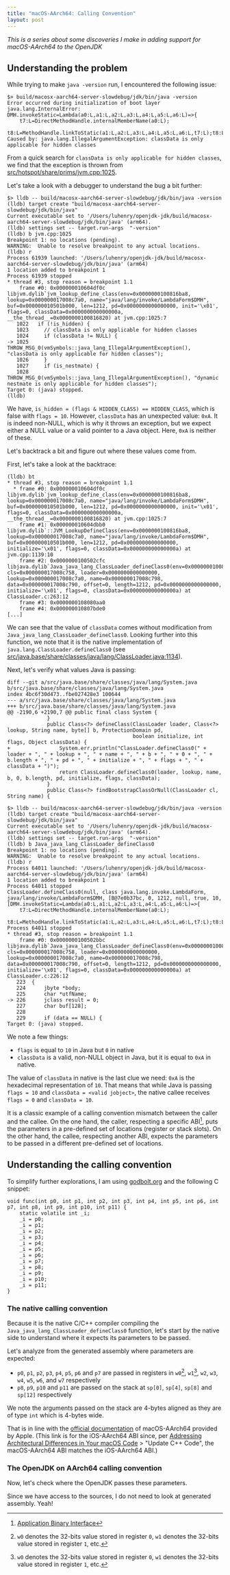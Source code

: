 ```yaml
---
title: "macOS-AArch64: Calling Convention"
layout: post
---
```


_This is a series about some discoveries I make in adding support for macOS-AArch64 to the OpenJDK_

## Understanding the problem

While trying to make `java -version` run, I encountered the following issue:

```
$> build/macosx-aarch64-server-slowdebug/jdk/bin/java -version
Error occurred during initialization of boot layer
java.lang.InternalError: DMH.invokeStatic=Lambda(a0:L,a1:L,a2:L,a3:L,a4:L,a5:L,a6:L)=>{
    t7:L=DirectMethodHandle.internalMemberName(a0:L);
    t8:L=MethodHandle.linkToStatic(a1:L,a2:L,a3:L,a4:L,a5:L,a6:L,t7:L);t8:L}
Caused by: java.lang.IllegalArgumentException: classData is only applicable for hidden classes
```

From a quick search for `classData is only applicable for hidden classes`, we find that the exception is thrown from [src/hotspot/share/prims/jvm.cpp:1025](https://github.com/openjdk/jdk/blob/869b05169fdb3a1ac851b367a2284ca0c5bb4d7a/src/hotspot/share/prims/jvm.cpp#L1025).

Let's take a look with a debugger to understand the bug a bit further:

```
$> lldb -- build/macosx-aarch64-server-slowdebug/jdk/bin/java -version
(lldb) target create "build/macosx-aarch64-server-slowdebug/jdk/bin/java"
Current executable set to '/Users/luhenry/openjdk-jdk/build/macosx-aarch64-server-slowdebug/jdk/bin/java' (arm64).
(lldb) settings set -- target.run-args  "-version"
(lldb) b jvm.cpp:1025
Breakpoint 1: no locations (pending).
WARNING:  Unable to resolve breakpoint to any actual locations.
(lldb) r
Process 61939 launched: '/Users/luhenry/openjdk-jdk/build/macosx-aarch64-server-slowdebug/jdk/bin/java' (arm64)
1 location added to breakpoint 1
Process 61939 stopped
* thread #3, stop reason = breakpoint 1.1
    frame #0: 0x000000010604df0c libjvm.dylib`jvm_lookup_define_class(env=0x0000000100816ba8, lookup=0x000000017008c7a0, name="java/lang/invoke/LambdaForm$DMH", buf=0x000000010501b000, len=1212, pd=0x0000000000000000, init='\x01', flags=0, classData=0x000000000000000a, __the_thread__=0x0000000100816820) at jvm.cpp:1025:7
   1022   if (!is_hidden) {
   1023     // classData is only applicable for hidden classes
   1024     if (classData != NULL) {
-> 1025       THROW_MSG_0(vmSymbols::java_lang_IllegalArgumentException(), "classData is only applicable for hidden classes");
   1026     }
   1027     if (is_nestmate) {
   1028       THROW_MSG_0(vmSymbols::java_lang_IllegalArgumentException(), "dynamic nestmate is only applicable for hidden classes");
Target 0: (java) stopped.
(lldb)
```

We have, `is_hidden = (flags & HIDDEN_CLASS) == HIDDEN_CLASS`, which is false with `flags = 10`. However, `classData` has an unexpected value: `0xA`. It is indeed non-NULL, which is why it throws an exception, but we expect either a NULL value or a valid pointer to a Java object. Here, `0xA` is neither of these.

Let's backtrack a bit and figure out where these values come from.

First, let's take a look at the backtrace:

```
(lldb) bt
* thread #3, stop reason = breakpoint 1.1
  * frame #0: 0x000000010604df0c libjvm.dylib`jvm_lookup_define_class(env=0x0000000100816ba8, lookup=0x000000017008c7a0, name="java/lang/invoke/LambdaForm$DMH", buf=0x000000010501b000, len=1212, pd=0x0000000000000000, init='\x01', flags=0, classData=0x000000000000000a, __the_thread__=0x0000000100816820) at jvm.cpp:1025:7
    frame #1: 0x000000010604dbb0 libjvm.dylib`::JVM_LookupDefineClass(env=0x0000000100816ba8, lookup=0x000000017008c7a0, name="java/lang/invoke/LambdaForm$DMH", buf=0x000000010501b000, len=1212, pd=0x0000000000000000, initialize='\x01', flags=0, classData=0x000000000000000a) at jvm.cpp:1139:10
    frame #2: 0x0000000100502cfc libjava.dylib`Java_java_lang_ClassLoader_defineClass0(env=0x0000000100816ba8, cls=0x000000017008c758, loader=0x0000000000000000, lookup=0x000000017008c7a0, name=0x000000017008c798, data=0x000000017008c790, offset=0, length=1212, pd=0x0000000000000000, initialize='\x01', flags=0, classData=0x000000000000000a) at ClassLoader.c:263:12
    frame #3: 0x0000000108080aa0
    frame #4: 0x000000010807bde0
[...]
```

We can see that the value of `classData` comes without modification from `Java_java_lang_ClassLoader_defineClass0`. Looking further into this function, we note that it is the native implementation of `java.lang.ClassLoader.defineClass0` (see [src/java.base/share/classes/java/lang/ClassLoader.java:1134](https://github.com/openjdk/jdk/blob/869b05169fdb3a1ac851b367a2284ca0c5bb4d7a/src/java.base/share/classes/java/lang/ClassLoader.java#L1134)).

Next, let's verify what values Java is passing:

```
diff --git a/src/java.base/share/classes/java/lang/System.java b/src/java.base/share/classes/java/lang/System.java
index 4bc6f30d473..fbe027428e3 100644
--- a/src/java.base/share/classes/java/lang/System.java
+++ b/src/java.base/share/classes/java/lang/System.java
@@ -2190,6 +2190,7 @@ public final class System {
             }
             public Class<?> defineClass(ClassLoader loader, Class<?> lookup, String name, byte[] b, ProtectionDomain pd,
                                         boolean initialize, int flags, Object classData) {
+                System.err.println("ClassLoader.defineClass0(" + loader + ", " + lookup + ", " + name + ", " + b + ", " + 0 + ", " + b.length + ", " + pd + ", " + initialize + ", " + flags + ", " + classData + ")");
                 return ClassLoader.defineClass0(loader, lookup, name, b, 0, b.length, pd, initialize, flags, classData);
             }
             public Class<?> findBootstrapClassOrNull(ClassLoader cl, String name) {
```

```
$> lldb -- build/macosx-aarch64-server-slowdebug/jdk/bin/java -version
(lldb) target create "build/macosx-aarch64-server-slowdebug/jdk/bin/java"
Current executable set to '/Users/luhenry/openjdk-jdk/build/macosx-aarch64-server-slowdebug/jdk/bin/java' (arm64).
(lldb) settings set -- target.run-args  "-version"
(lldb) b Java_java_lang_ClassLoader_defineClass0
Breakpoint 1: no locations (pending).
WARNING:  Unable to resolve breakpoint to any actual locations.
(lldb) r
Process 64011 launched: '/Users/luhenry/openjdk-jdk/build/macosx-aarch64-server-slowdebug/jdk/bin/java' (arm64)
1 location added to breakpoint 1
Process 64011 stopped
ClassLoader.defineClass0(null, class java.lang.invoke.LambdaForm, java/lang/invoke/LambdaForm$DMH, [B@7e0b37bc, 0, 1212, null, true, 10, [DMH.invokeStatic=Lambda(a0:L,a1:L,a2:L,a3:L,a4:L,a5:L,a6:L)=>{
    t7:L=DirectMethodHandle.internalMemberName(a0:L);
    t8:L=MethodHandle.linkToStatic(a1:L,a2:L,a3:L,a4:L,a5:L,a6:L,t7:L);t8:L}])
Process 64011 stopped
* thread #3, stop reason = breakpoint 1.1
    frame #0: 0x0000000100502bbc libjava.dylib`Java_java_lang_ClassLoader_defineClass0(env=0x0000000100816ba8, cls=0x000000017008c758, loader=0x0000000000000000, lookup=0x000000017008c7a0, name=0x000000017008c798, data=0x000000017008c790, offset=0, length=1212, pd=0x0000000000000000, initialize='\x01', flags=0, classData=0x000000000000000a) at ClassLoader.c:226:12
   223  {
   224      jbyte *body;
   225      char *utfName;
-> 226      jclass result = 0;
   227      char buf[128];
   228
   229      if (data == NULL) {
Target 0: (java) stopped.
```

We note a few things:
 - `flags` is equal to `10` in Java but `0` in native
 - `classData` is a valid, non-NULL object in Java, but it is equal to `0xA` in native.

The value of `classData` in native is the last clue we need: `0xA` is the hexadecimal representation of `10`. That means that while Java is passing `flags = 10` and `classData = <valid jobject>`, the native callee receives `flags = 0` and `classData = 10`.

It is a classic example of a calling convention mismatch between the caller and the callee. On the one hand, the caller, respecting a specific ABI[^1], puts the parameters in a pre-defined set of locations (register or stack slots). On the other hand, the callee, respecting another ABI, expects the parameters to be passed in a different pre-defined set of locations.

## Understanding the calling convention

To simplify further explorations, I am using [godbolt.org](https://godbolt.org) and the following C snippet:

```
void func(int p0, int p1, int p2, int p3, int p4, int p5, int p6, int p7, int p8, int p9, int p10, int p11) {
    static volatile int _i;
    _i = p0;
    _i = p1;
    _i = p2;
    _i = p3;
    _i = p4;
    _i = p5;
    _i = p6;
    _i = p7;
    _i = p8;
    _i = p9;
    _i = p10;
    _i = p11;
}
```

### The native calling convention

Because it is the native C/C++ compiler compiling the `Java_java_lang_ClassLoader_defineClass0` function, let's start by the native side to understand where it expects its parameters to be passed.

Let's analyze from the generated assembly where parameters are expected:
 - `p0`, `p1`, `p2`, `p3`, `p4`, `p5`, `p6` and `p7` are passed in registers in `w0`[^2], `w1`[^2], `w2`, `w3`, `w4`, `w5`, `w6`, and `w7` respectively
 - `p8`, `p9`, `p10` and `p11` are passed on the stack at `sp[0]`, `sp[4]`, `sp[8]` and `sp[12]` respectively

We note the arguments passed on the stack are 4-bytes aligned as they are of type `int` which is 4-bytes wide.

That is in line with the [official documentation](https://developer.apple.com/library/archive/documentation/Xcode/Conceptual/iPhoneOSABIReference/Articles/ARM64FunctionCallingConventions.html#//apple_ref/doc/uid/TP40013702-SW4) of macOS-AArch64 provided by Apple. (This link is for the iOS-AArch64 ABI since, per [Addressing Architectural Differences in Your macOS Code](https://developer.apple.com/documentation/apple_silicon/addressing_architectural_differences_in_your_macos_code) > "Update C++ Code", the macOS-AArch64 ABI matches the iOS-AArch64 ABI.)

### The OpenJDK on AArch64 calling convention

Now, let's check where the OpenJDK passes these parameters.

Since we have access to the sources, I do not need to look at generated assembly. Yeah!



[^1]: [Application Binary Interface](https://en.wikipedia.org/wiki/Application_binary_interface)
[^2]: `w0` denotes the 32-bits value stored in register `0`, `w1` denotes the 32-bits value stored in register `1`, etc.
